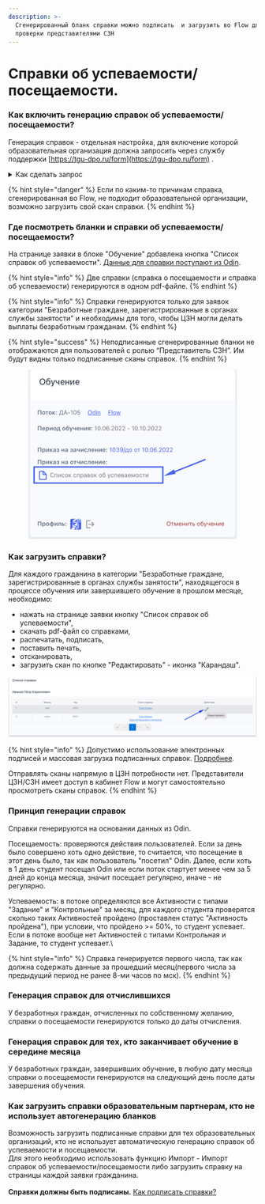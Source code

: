 ```yaml
---
description: >-
  Сгенерированный бланк справки можно подписать  и загрузить во Flow для
  проверки представителями СЗН
---
```


# Справки об успеваемости/посещаемости.

### Как включить генерацию справок об успеваемости/посещаемости?

Генерация справок - отдельная настройка, для включение которой образовательная организация должна запросить через службу поддержки [https://tgu-dpo.ru/form](https://tgu-dpo.ru/form) .

<details>

<summary>Как сделать запрос</summary>

![](<../.gitbook/assets/image (2) (1) (3).png>)

Напишите, пожалуйста, обращение, выбрав соответствующие поля. Вам будет включена данная возможность. Дополнительные письма не потребуются.

</details>

{% hint style="danger" %}
Если по каким-то причинам справка, сгенерированная во Flow, не подходит образовательной организации, возможно загрузить свой скан справки.&#x20;
{% endhint %}

### Где посмотреть бланки и справки об успеваемости/посещаемости?

На странице заявки в блоке "Обучение" добавлена кнопка "Список справок об успеваемости". [Данные для справки поступают из Odin](./#princip-generacii-spravok). &#x20;

{% hint style="info" %}
Две справки (справка о посещаемости и справка об успеваемости) генерируются в одном pdf-файле.
{% endhint %}

{% hint style="info" %}
Справки генерируются только для заявок категории "Безработные граждане, зарегистрированные в органах службы занятости" и необходимы для того, чтобы ЦЗН могли делать выплаты безработным гражданам.
{% endhint %}

{% hint style="success" %}
Неподписанные сгенерированные бланки не отображаются для пользователей с ролью “Представитель СЗН”. Им будут видны только подписанные сканы справок.
{% endhint %}



<figure><img src="../.gitbook/assets/image (21) (2).png" alt=""><figcaption></figcaption></figure>

### **Как загрузить справки?**&#x20;

Для каждого гражданина в категории "Безработные граждане, зарегистрированные в органах службы занятости", находящегося в процессе обучения или завершившего обучение в прошлом месяце,  необходимо:

* нажать на странице заявки кнопку "Список справок об успеваемости",
* скачать pdf-файл со справками,&#x20;
* распечатать, подписать,
* поставить печать,&#x20;
* отсканировать,&#x20;
* загрузить скан по кнопке "Редактировать" - иконка "Карандаш".&#x20;

![](<../.gitbook/assets/image (20) (1).png>)

{% hint style="info" %}
Допустимо использование электронных подписей и массовая загрузка подписанных справок. [Подробнее](../spravki-ob-uspevaemosti-poseshaemosti./kak-podpisat-spravki-elektronnoi-podpisyu..md).

Отправлять сканы напрямую в ЦЗН потребности нет. Представители ЦЗН/СЗН имеет доступ в кабинет Flow и могут самостоятельно просмотреть сканы справок.
{% endhint %}

### **Принцип генерации справок**

Справки генерируются на основании данных из Odin. &#x20;

Посещаемость: проверяются действия пользователей. Если за день было совершено хоть одно действие, то считается, что посещение в этот день было, так как пользователь "посетил" Odin. Далее, если хоть в 1 день студент посещал Odin или если поток стартует менее чем за 5 дней до конца месяца, значит посещает регулярно, иначе - не регулярно.&#x20;

Успеваемость: в потоке определяются все Активности с типами "Задание" и "Контрольные" за месяц, для каждого студента  проверятся сколько таких Активностей пройдено (проставлен статус "Активность пройдена"), при условии, что пройдено >= 50%,  то студент успевает. Если в потоке вообще нет  Активностей с типами Контрольная и Задание, то студент успевает.\


{% hint style="info" %}
Справка генерируется первого числа, так как должна содержать данные за прошедший месяц(первого числа за предыдущий период не ранее 8-ми часов по мск).
{% endhint %}

### Генерация справок для отчислившихся

У безработных граждан, отчисленных по собственному желанию, справки о посещаемости генерируются только до даты отчисления.&#x20;

### Генерация справок для тех, кто заканчивает обучение в середине месяца

У безработных граждан, завершивших обучение,  в любую дату месяца справки о посещаемости генерируются на следующий день после даты завершения обучения.

### Как загрузить справки образовательным партнерам, кто не использует автогенерацию бланков

Возможность загрузить  подписанные справки для тех образовательных организаций, кто не использует автоматическую генерацию справок об успеваемости и посещаемости.\
Для этого необходимо использовать функцию Импорт - Импорт справок об успеваемости/посещаемости либо загрузить справку на страницы каждой заявки гражданина.\
\
**Справки должны быть подписаны.** [Как подписать справки?](../spravki-ob-uspevaemosti-poseshaemosti./kak-podpisat-spravki-elektronnoi-podpisyu..md)

